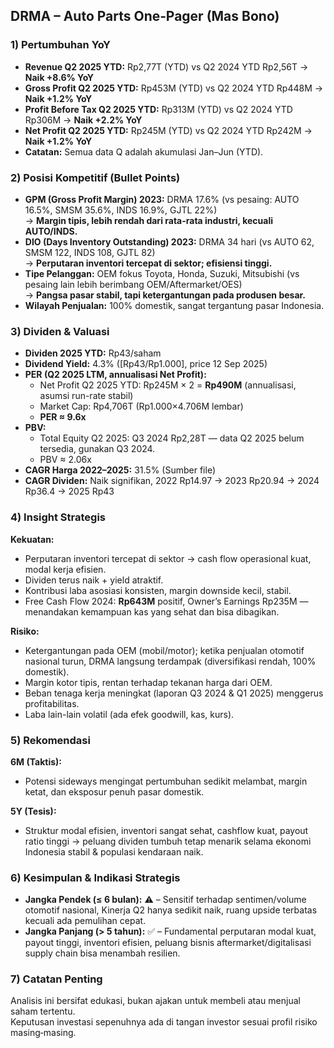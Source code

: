 ## DRMA – Auto Parts One‑Pager (Mas Bono)

### 1) Pertumbuhan YoY
- **Revenue Q2 2025 YTD:** Rp2,77T (YTD) vs Q2 2024 YTD Rp2,56T → **Naik +8.6% YoY**  
- **Gross Profit Q2 2025 YTD:** Rp453M (YTD) vs Q2 2024 YTD Rp448M → **Naik +1.2% YoY**  
- **Profit Before Tax Q2 2025 YTD:** Rp313M (YTD) vs Q2 2024 YTD Rp306M → **Naik +2.2% YoY**  
- **Net Profit Q2 2025 YTD:** Rp245M (YTD) vs Q2 2024 YTD Rp242M → **Naik +1.2% YoY**  
- **Catatan:** Semua data Q adalah akumulasi Jan–Jun (YTD).

### 2) Posisi Kompetitif (Bullet Points)
- **GPM (Gross Profit Margin) 2023:** DRMA 17.6% (vs pesaing: AUTO 16.5%, SMSM 35.6%, INDS 16.9%, GJTL 22%)  
  → **Margin tipis, lebih rendah dari rata-rata industri, kecuali AUTO/INDS.**
- **DIO (Days Inventory Outstanding) 2023:** DRMA 34 hari (vs AUTO 62, SMSM 122, INDS 108, GJTL 82)  
  → **Perputaran inventori tercepat di sektor; efisiensi tinggi.**
- **Tipe Pelanggan:** OEM fokus Toyota, Honda, Suzuki, Mitsubishi (vs pesaing lain lebih berimbang OEM/Aftermarket/OES)  
  → **Pangsa pasar stabil, tapi ketergantungan pada produsen besar.**
- **Wilayah Penjualan:** 100% domestik, sangat tergantung pasar Indonesia.

### 3) Dividen & Valuasi
- **Dividen 2025 YTD:** Rp43/saham  
- **Dividend Yield:** 4.3% ([Rp43/Rp1.000], price 12 Sep 2025)  
- **PER (Q2 2025 LTM, annualisasi Net Profit):**  
  - Net Profit Q2 2025 YTD: Rp245M × 2 = **Rp490M** (annualisasi, asumsi run-rate stabil)
  - Market Cap: Rp4,706T (Rp1.000×4.706M lembar)
  - **PER ≈ 9.6x**
- **PBV:**  
  - Total Equity Q2 2025: Q3 2024 Rp2,28T — data Q2 2025 belum tersedia, gunakan Q3 2024.
  - PBV ≈ 2.06x  
- **CAGR Harga 2022–2025:** 31.5% (Sumber file)
- **CAGR Dividen:** Naik signifikan, 2022 Rp14.97 → 2023 Rp20.94 → 2024 Rp36.4 → 2025 Rp43

### 4) Insight Strategis
**Kekuatan:**  
- Perputaran inventori tercepat di sektor → cash flow operasional kuat, modal kerja efisien.
- Dividen terus naik + yield atraktif.
- Kontribusi laba asosiasi konsisten, margin downside kecil, stabil.
- Free Cash Flow 2024: **Rp643M** positif, Owner’s Earnings Rp235M — menandakan kemampuan kas yang sehat dan bisa dibagikan.

**Risiko:**  
- Ketergantungan pada OEM (mobil/motor); ketika penjualan otomotif nasional turun, DRMA langsung terdampak (diversifikasi rendah, 100% domestik).
- Margin kotor tipis, rentan terhadap tekanan harga dari OEM.
- Beban tenaga kerja meningkat (laporan Q3 2024 & Q1 2025) menggerus profitabilitas.
- Laba lain-lain volatil (ada efek goodwill, kas, kurs).

### 5) Rekomendasi
**6M (Taktis):**  
- Potensi sideways mengingat pertumbuhan sedikit melambat, margin ketat, dan eksposur penuh pasar domestik.

**5Y (Tesis):**  
- Struktur modal efisien, inventori sangat sehat, cashflow kuat, payout ratio tinggi → peluang dividen tumbuh tetap menarik selama ekonomi Indonesia stabil & populasi kendaraan naik.

### 6) Kesimpulan & Indikasi Strategis
- **Jangka Pendek (≤ 6 bulan):** ⚠️  – Sensitif terhadap sentimen/volume otomotif nasional, Kinerja Q2 hanya sedikit naik, ruang upside terbatas kecuali ada pemulihan cepat.
- **Jangka Panjang (> 5 tahun):** ✅  – Fundamental perputaran modal kuat, payout tinggi, inventori efisien, peluang bisnis aftermarket/digitalisasi supply chain bisa menambah resilien.

### 7) Catatan Penting
Analisis ini bersifat edukasi, bukan ajakan untuk membeli atau menjual saham tertentu.  
Keputusan investasi sepenuhnya ada di tangan investor sesuai profil risiko masing‑masing.